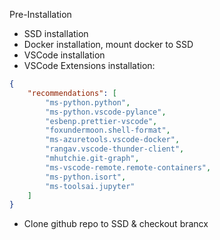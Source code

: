 Pre-Installation

- SSD installation 
- Docker installation, mount docker to SSD
- VSCode installation
- VSCode Extensions installation:

```json
{
    "recommendations": [
        "ms-python.python",
        "ms-python.vscode-pylance",
        "esbenp.prettier-vscode",
        "foxundermoon.shell-format",
        "ms-azuretools.vscode-docker",
        "rangav.vscode-thunder-client",
        "mhutchie.git-graph",
        "ms-vscode-remote.remote-containers",
        "ms-python.isort",
        "ms-toolsai.jupyter"
    ]
}
````

- Clone github repo to SSD & checkout brancx <xxx>